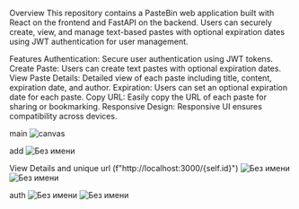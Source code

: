 Overview
This repository contains a PasteBin web application built with React on the frontend and FastAPI on the backend. Users can securely create, view, and manage text-based pastes with optional expiration dates using JWT authentication for user management.

Features
Authentication: Secure user authentication using JWT tokens.
Create Paste: Users can create text pastes with optional expiration dates.
View Paste Details: Detailed view of each paste including title, content, expiration date, and author.
Expiration: Users can set an optional expiration date for each paste.
Copy URL: Easily copy the URL of each paste for sharing or bookmarking.
Responsive Design: Responsive UI ensures compatibility across devices.

main
![canvas](https://github.com/user-attachments/assets/3f2bd41e-b006-4c07-8419-4f49c8c47617)


add
![Без имени](https://github.com/user-attachments/assets/b4129721-1132-4ca0-b974-fabf4fb7e338)

View Details and unique url (f"http://localhost:3000/{self.id}")
![Без имени](https://github.com/user-attachments/assets/a9e38e68-dd02-43ac-ad8b-ea967c4101a7)
![Без имени](https://github.com/user-attachments/assets/c279507e-3a0b-4f5f-9a74-18bab7c0575d)


auth
![Без имени](https://github.com/user-attachments/assets/b119465e-fd7e-417d-a38d-b63908141ba5)
![Без имени](https://github.com/user-attachments/assets/185c1e63-f52e-436a-a5c6-65424e53d8ee)
